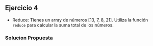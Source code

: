 ## Ejercicio 4

* Reduce: Tienes un array de números [13, 7, 8, 21]. Utiliza la función `reduce` para calcular la suma total de los números.

### Solucion Propuesta
